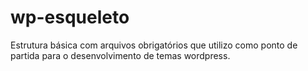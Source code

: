 # wp-esqueleto
Estrutura básica com arquivos obrigatórios que utilizo como ponto de partida para o desenvolvimento de temas  wordpress.
